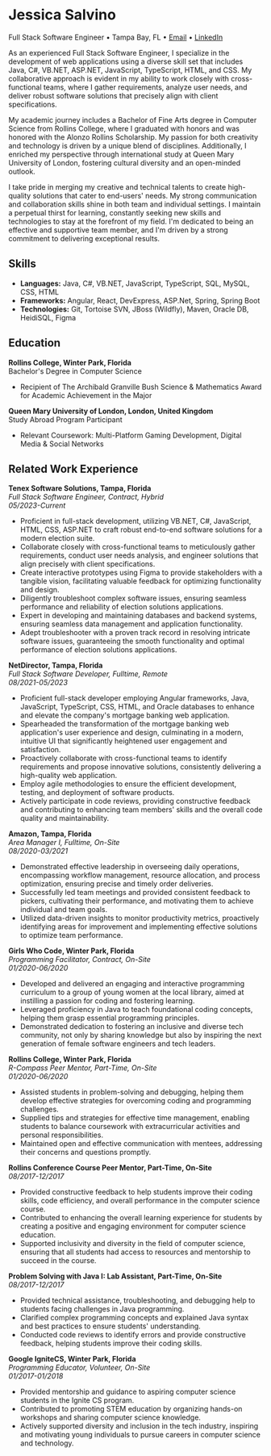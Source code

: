 # Jessica Salvino

Full Stack Software Engineer • Tampa Bay, FL • [Email](mailto:salvinojessica@gmail.com) • [LinkedIn](https://www.linkedin.com/in/jessica-salvino/)

As an experienced Full Stack Software Engineer, I specialize in the development of web applications using a diverse skill set that includes Java, C#, VB.NET, ASP.NET, JavaScript, TypeScript, HTML, and CSS. My collaborative approach is evident in my ability to work closely with cross-functional teams, where I gather requirements, analyze user needs, and deliver robust software solutions that precisely align with client specifications.

My academic journey includes a Bachelor of Fine Arts degree in Computer Science from Rollins College, where I graduated with honors and was honored with the Alonzo Rollins Scholarship. My passion for both creativity and technology is driven by a unique blend of disciplines. Additionally, I enriched my perspective through international study at Queen Mary University of London, fostering cultural diversity and an open-minded outlook.

I take pride in merging my creative and technical talents to create high-quality solutions that cater to end-users' needs. My strong communication and collaboration skills shine in both team and individual settings. I maintain a perpetual thirst for learning, constantly seeking new skills and technologies to stay at the forefront of my field. I'm dedicated to being an effective and supportive team member, and I'm driven by a strong commitment to delivering exceptional results.

## Skills

- **Languages:** Java, C#, VB.NET, JavaScript, TypeScript, SQL, MySQL, CSS, HTML
- **Frameworks:** Angular, React, DevExpress, ASP.Net, Spring, Spring Boot
- **Technologies:** Git, Tortoise SVN, JBoss (Wildfly), Maven, Oracle DB, HeidiSQL, Figma

## Education

**Rollins College, Winter Park, Florida**  
Bachelor's Degree in Computer Science  
- Recipient of The Archibald Granville Bush Science & Mathematics Award for Academic Achievement in the Major

**Queen Mary University of London, London, United Kingdom**  
Study Abroad Program Participant  
- Relevant Coursework: Multi-Platform Gaming Development, Digital Media & Social Networks

## Related Work Experience

**Tenex Software Solutions, Tampa, Florida**  
*Full Stack Software Engineer, Contract, Hybrid*  
*05/2023-Current*

- Proficient in full-stack development, utilizing VB.NET, C#, JavaScript, HTML, CSS, ASP.NET to craft robust end-to-end software solutions for a modern election suite.
- Collaborate closely with cross-functional teams to meticulously gather requirements, conduct user needs analysis, and engineer solutions that align precisely with client specifications.
- Create interactive prototypes using Figma to provide stakeholders with a tangible vision, facilitating valuable feedback for optimizing functionality and design.
- Diligently troubleshoot complex software issues, ensuring seamless performance and reliability of election solutions applications.
- Expert in developing and maintaining databases and backend systems, ensuring seamless data management and application functionality.
- Adept troubleshooter with a proven track record in resolving intricate software issues, guaranteeing the smooth functionality and optimal performance of election solutions applications.

**NetDirector, Tampa, Florida**  
*Full Stack Software Developer, Fulltime, Remote*  
*08/2021-05/2023*

- Proficient full-stack developer employing Angular frameworks, Java, JavaScript, TypeScript, CSS, HTML, and Oracle databases to enhance and elevate the company's mortgage banking web application.
- Spearheaded the transformation of the mortgage banking web application's user experience and design, culminating in a modern, intuitive UI that significantly heightened user engagement and satisfaction.
- Proactively collaborate with cross-functional teams to identify requirements and propose innovative solutions, consistently delivering a high-quality web application.
- Employ agile methodologies to ensure the efficient development, testing, and deployment of software products.
- Actively participate in code reviews, providing constructive feedback and contributing to enhancing team members' skills and the overall code quality and maintainability.

**Amazon, Tampa, Florida**  
*Area Manager I, Fulltime, On-Site*  
*08/2020-03/2021*

- Demonstrated effective leadership in overseeing daily operations, encompassing workflow management, resource allocation, and process optimization, ensuring precise and timely order deliveries.
- Successfully led team meetings and provided consistent feedback to pickers, cultivating their performance, and motivating them to achieve individual and team goals.
- Utilized data-driven insights to monitor productivity metrics, proactively identifying areas for improvement and implementing effective solutions to optimize team performance.

**Girls Who Code, Winter Park, Florida**  
*Programming Facilitator, Contract, On-Site*  
*01/2020-06/2020*

- Developed and delivered an engaging and interactive programming curriculum to a group of young women at the local library, aimed at instilling a passion for coding and fostering learning.
- Leveraged proficiency in Java to teach foundational coding concepts, helping them grasp essential programming principles.
- Demonstrated dedication to fostering an inclusive and diverse tech community, not only by sharing knowledge but also by inspiring the next generation of female software engineers and tech leaders.

**Rollins College, Winter Park, Florida**  
*R-Compass Peer Mentor, Part-Time, On-Site*  
*01/2020-06/2020*

- Assisted students in problem-solving and debugging, helping them develop effective strategies for overcoming coding and programming challenges.
- Supplied tips and strategies for effective time management, enabling students to balance coursework with extracurricular activities and personal responsibilities.
- Maintained open and effective communication with mentees, addressing their concerns and questions promptly.

**Rollins Conference Course Peer Mentor, Part-Time, On-Site**  
*08/2017-12/2017*

- Provided constructive feedback to help students improve their coding skills, code efficiency, and overall performance in the computer science course.
- Contributed to enhancing the overall learning experience for students by creating a positive and engaging environment for computer science education.
- Supported inclusivity and diversity in the field of computer science, ensuring that all students had access to resources and mentorship to succeed in the course.

**Problem Solving with Java I: Lab Assistant, Part-Time, On-Site**  
*08/2017-12/2017*

- Provided technical assistance, troubleshooting, and debugging help to students facing challenges in Java programming.
- Clarified complex programming concepts and explained Java syntax and best practices to ensure students' understanding.
- Conducted code reviews to identify errors and provide constructive feedback, helping students improve their coding skills.

**Google IgniteCS, Winter Park, Florida**  
*Programming Educator, Volunteer, On-Site*  
*01/2017-01/2018*

- Provided mentorship and guidance to aspiring computer science students in the Ignite CS program.
- Contributed to promoting STEM education by organizing hands-on workshops and sharing computer science knowledge.
- Actively supported diversity and inclusion in the tech industry, inspiring and motivating young individuals to pursue careers in computer science and technology.
